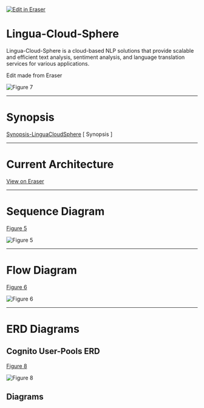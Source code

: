 <p><a target="_blank" href="https://app.eraser.io/workspace/dt7Phvkj2Gc2r9r2b6AR" id="edit-in-eraser-github-link"><img alt="Edit in Eraser" src="https://firebasestorage.googleapis.com/v0/b/second-petal-295822.appspot.com/o/images%2Fgithub%2FOpen%20in%20Eraser.svg?alt=media&amp;token=968381c8-a7e7-472a-8ed6-4a6626da5501"></a></p>

# **Lingua-Cloud-Sphere**
Lingua-Cloud-Sphere is a cloud-based NLP solutions that provide scalable and efficient text analysis, sentiment analysis, and language translation services for various applications.

Edit made from Eraser

![Figure 7](/.eraser/dt7Phvkj2Gc2r9r2b6AR___6Ww8hrtkmQbCnRHKqyf4D7Vv51M2___---figure---HjHJhhliqNIpdhOVk1PuE---figure---7K72H1ytV86AAVKNNIiunA.png "Figure 7")



---

# **Synopsis**
[﻿Synopsis-LinguaCloudSphere](https://app.eraser.io/workspace/KdmznEp53HlvdGcB2N2O) [ Synopsis ]



---

# **Current Architecture**
[﻿View on Eraser](https://app.eraser.io/workspace/dt7Phvkj2Gc2r9r2b6AR?elements=H036hiNq0ZwuHjHuQVoNCw) 



---

# **Sequence Diagram**
[﻿Figure 5](https://app.eraser.io/workspace/dt7Phvkj2Gc2r9r2b6AR?elements=ArDsPyXB5aF308TZS7MgEQ) 

![Figure 5](/.eraser/dt7Phvkj2Gc2r9r2b6AR___6Ww8hrtkmQbCnRHKqyf4D7Vv51M2___---figure---QGzMoIX0ndSd2IAVsu11v---figure---ArDsPyXB5aF308TZS7MgEQ.png "Figure 5")

---

# **Flow Diagram**
[﻿Figure 6](https://app.eraser.io/workspace/dt7Phvkj2Gc2r9r2b6AR?elements=ArDsPyXB5aF308TZS7MgEQ) 

![Figure 6](/.eraser/dt7Phvkj2Gc2r9r2b6AR___6Ww8hrtkmQbCnRHKqyf4D7Vv51M2___---figure---YdKWKf6wAN3oV3ekZg3OT---figure---N35TRK9SnrJ9hlmmZhol_w.png "Figure 6")

---

# **ERD Diagrams**


## **Cognito User-Pools ERD**
[﻿Figure 8](https://app.eraser.io/workspace/dt7Phvkj2Gc2r9r2b6AR?elements=_7eYVrTHHPncltD6UFm1aw) 



![Figure 8](undefined "Figure 8")








<!-- eraser-additional-content -->
## Diagrams
<!-- eraser-additional-files -->
<a href="/README-Lingua-Cloud-Sphere Architecture-1.eraserdiagram" data-element-id="jLduvEMhZleiA2wYJZDNt"><img src="/.eraser/dt7Phvkj2Gc2r9r2b6AR___6Ww8hrtkmQbCnRHKqyf4D7Vv51M2___---diagram----0aca99d4393f21c6b43e5219e40adeff-Lingua-Cloud-Sphere-Architecture.png" alt="" data-element-id="jLduvEMhZleiA2wYJZDNt" /></a>
<a href="/README-flowchart-2.eraserdiagram" data-element-id="DLOigTjrgH7g0aZ6jDf1_"><img src="/.eraser/dt7Phvkj2Gc2r9r2b6AR___6Ww8hrtkmQbCnRHKqyf4D7Vv51M2___---diagram----3643d2cdfa15da5df1b06da505cfcfef.png" alt="" data-element-id="DLOigTjrgH7g0aZ6jDf1_" /></a>
<a href="/README-Lingua-Cloud-Sphere Architecture-3.eraserdiagram" data-element-id="6MSQtqk73MSMgZk9rjMby"><img src="/.eraser/dt7Phvkj2Gc2r9r2b6AR___6Ww8hrtkmQbCnRHKqyf4D7Vv51M2___---diagram----de4a224315ea5a9eef1dde972dca64f7-Lingua-Cloud-Sphere-Architecture.png" alt="" data-element-id="6MSQtqk73MSMgZk9rjMby" /></a>
<a href="/README-entity-relationship-4.eraserdiagram" data-element-id="js6oWfovLIo5B8pBa7dkc"><img src="/.eraser/dt7Phvkj2Gc2r9r2b6AR___6Ww8hrtkmQbCnRHKqyf4D7Vv51M2___---diagram----053085b20a68163425125c7d724902c9.png" alt="" data-element-id="js6oWfovLIo5B8pBa7dkc" /></a>
<a href="/README-AWS Cognito Sign-up & Sign-in ERD-5.eraserdiagram" data-element-id="HKvoCxOdXa0eUMTwXpObD"><img src="/.eraser/dt7Phvkj2Gc2r9r2b6AR___6Ww8hrtkmQbCnRHKqyf4D7Vv51M2___---diagram----c6b763661b0d49784e3c2e7ad973e79d-AWS-Cognito-Sign-up---Sign-in-ERD.png" alt="" data-element-id="HKvoCxOdXa0eUMTwXpObD" /></a>
<a href="/README-User Login and Authorization Flow-6.eraserdiagram" data-element-id="NnD4H6Hta3fKtN_q375fj"><img src="/.eraser/dt7Phvkj2Gc2r9r2b6AR___6Ww8hrtkmQbCnRHKqyf4D7Vv51M2___---diagram----2898db7899ecb3048e7801ecbbf2ab96-User-Login-and-Authorization-Flow.png" alt="" data-element-id="NnD4H6Hta3fKtN_q375fj" /></a>
<a href="/README-Backend Flow-7.eraserdiagram" data-element-id="GZs27akhIAu8kyezszdig"><img src="/.eraser/dt7Phvkj2Gc2r9r2b6AR___6Ww8hrtkmQbCnRHKqyf4D7Vv51M2___---diagram----8d9e5dfc125e2ef05b57fe8ceeb15b19-Backend-Flow.png" alt="" data-element-id="GZs27akhIAu8kyezszdig" /></a>
<!-- end-eraser-additional-files -->
<!-- end-eraser-additional-content -->
<!--- Eraser file: https://app.eraser.io/workspace/dt7Phvkj2Gc2r9r2b6AR --->
